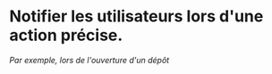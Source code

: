 # Notifier les utilisateurs lors d'une action précise.

*Par exemple, lors de l'ouverture d'un dépôt*
